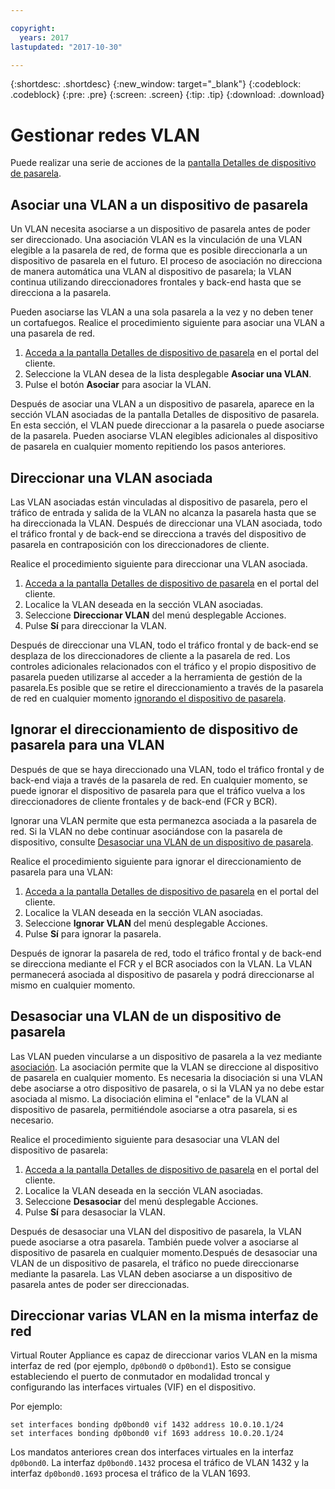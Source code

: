 ```yaml
---

copyright:
  years: 2017
lastupdated: "2017-10-30"

---
```


{:shortdesc: .shortdesc}
{:new_window: target="_blank"}
{:codeblock: .codeblock}
{:pre: .pre}
{:screen: .screen}
{:tip: .tip}
{:download: .download}

# Gestionar redes VLAN
Puede realizar una serie de acciones de la [pantalla Detalles de dispositivo de pasarela](access-gateway-details.html).

## Asociar una VLAN a un dispositivo de pasarela 

Un VLAN necesita asociarse a un dispositivo de pasarela antes de poder ser direccionado. Una asociación VLAN es la vinculación de una VLAN elegible a la pasarela de red, de forma que es posible direccionarla a un dispositivo de pasarela en el futuro. El proceso de asociación no direcciona de manera automática una VLAN al dispositivo de pasarela; la VLAN continua utilizando direccionadores frontales y back-end hasta que se direcciona a la pasarela.  

Pueden asociarse las VLAN a una sola pasarela a la vez y no deben tener un cortafuegos. Realice el procedimiento siguiente para asociar una VLAN a una pasarela de red.

1. [Acceda a la pantalla Detalles de dispositivo de pasarela](access-gateway-details.html) en el portal del cliente. 
2. Seleccione la VLAN desea de la lista desplegable **Asociar una VLAN**.
3. Pulse el botón **Asociar** para asociar la VLAN.

Después de asociar una VLAN a un dispositivo de pasarela, aparece en la sección VLAN asociadas de la pantalla Detalles de dispositivo de pasarela. En esta sección, el VLAN puede direccionar a la pasarela o puede asociarse de la pasarela. Pueden asociarse VLAN elegibles adicionales al dispositivo de pasarela en cualquier momento repitiendo los pasos anteriores. 

## Direccionar una VLAN asociada 

Las VLAN asociadas están vinculadas al dispositivo de pasarela, pero el tráfico de entrada y salida de la VLAN no alcanza la pasarela hasta que se ha direccionada la VLAN. Después de direccionar una VLAN asociada, todo el tráfico frontal y de back-end se direcciona a través del dispositivo de pasarela en contraposición con los direccionadores de cliente.  

Realice el procedimiento siguiente para direccionar una VLAN asociada. 

1. [Acceda a la pantalla Detalles de dispositivo de pasarela](access-gateway-details.html) en el portal del cliente. 
2. Localice la VLAN deseada en la sección VLAN asociadas. 
3. Seleccione **Direccionar VLAN** del menú desplegable Acciones.
4. Pulse **Sí** para direccionar la VLAN. 

Después de direccionar una VLAN, todo el tráfico frontal y de back-end se desplaza de los direccionadores de cliente a la pasarela de red. Los controles adicionales relacionados con el tráfico y el propio dispositivo de pasarela pueden utilizarse al acceder a la herramienta de gestión de la pasarela.Es posible que se retire el direccionamiento a través de la pasarela de red en cualquier momento [ignorando el dispositivo de pasarela](#bypass-gateway-appliance-routing-for-a-vlan).

## Ignorar el direccionamiento de dispositivo de pasarela para una VLAN 

Después de que se haya direccionado una VLAN, todo el tráfico frontal y de back-end viaja a través de la pasarela de red. En cualquier momento, se puede ignorar el dispositivo de pasarela para que el tráfico vuelva a los direccionadores de cliente frontales y de back-end (FCR y BCR). 

Ignorar una VLAN permite que esta permanezca asociada a la pasarela de red. Si la VLAN no debe continuar asociándose con la pasarela de dispositivo, consulte [Desasociar una VLAN de un dispositivo de pasarela](#disassociate-a-vlan-from-a-gateway-appliance). 

Realice el procedimiento siguiente para ignorar el direccionamiento de pasarela para una VLAN: 

1. [Acceda a la pantalla Detalles de dispositivo de pasarela](access-gateway-details.html) en el portal del cliente. 
2. Localice la VLAN deseada en la sección VLAN asociadas. 
3. Seleccione **Ignorar VLAN** del menú desplegable Acciones.
4. Pulse **Sí** para ignorar la pasarela.  

Después de ignorar la pasarela de red, todo el tráfico frontal y de back-end se direcciona mediante el FCR y el BCR asociados con la VLAN. La VLAN permanecerá asociada al dispositivo de pasarela y podrá direccionarse al mismo en cualquier momento. 

## Desasociar una VLAN de un dispositivo de pasarela 

Las VLAN pueden vincularse a un dispositivo de pasarela a la vez mediante [asociación](#associate-a-vlan-to-a-gateway-appliance). La asociación permite que la VLAN se direccione al dispositivo de pasarela en cualquier momento. Es necesaria la disociación si una VLAN debe asociarse a otro dispositivo de pasarela, o si la VLAN ya no debe estar asociada al mismo. La disociación elimina el "enlace" de la VLAN al dispositivo de pasarela, permitiéndole asociarse a otra pasarela, si es necesario. 

Realice el procedimiento siguiente para desasociar una VLAN del dispositivo de pasarela: 

1. [Acceda a la pantalla Detalles de dispositivo de pasarela](access-gateway-details.html) en el portal del cliente. 
2. Localice la VLAN deseada en la sección VLAN asociadas. 
3. Seleccione **Desasociar** del menú desplegable Acciones. 
4. Pulse **Sí** para desasociar la VLAN.  

Después de desasociar una VLAN del dispositivo de pasarela, la VLAN puede asociarse a otra pasarela. También puede volver a asociarse al dispositivo de pasarela en cualquier momento.Después de desasociar una VLAN de un dispositivo de pasarela, el tráfico no puede direccionarse mediante la pasarela. Las VLAN deben asociarse a un dispositivo de pasarela antes de poder ser direccionadas. 

## Direccionar varias VLAN en la misma interfaz de red 
Virtual Router Appliance es capaz de direccionar varios VLAN en la misma interfaz de red (por ejemplo, `dp0bond0` o `dp0bond1`). Esto se consigue estableciendo el puerto de conmutador en modalidad troncal y configurando las interfaces virtuales (VIF) en el dispositivo. 

Por ejemplo:  

```
set interfaces bonding dp0bond0 vif 1432 address 10.0.10.1/24
set interfaces bonding dp0bond0 vif 1693 address 10.0.20.1/24
```

Los mandatos anteriores crean dos interfaces virtuales en la interfaz `dp0bond0`. La interfaz `dp0bond0.1432` procesa el tráfico de VLAN 1432 y la interfaz `dp0bond0.1693` procesa el tráfico de la VLAN 1693.
